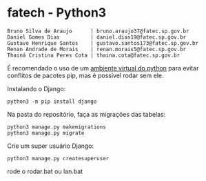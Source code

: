# fatech - Python3
```
Bruno Silva de Araujo      | bruno.araujo37@fatec.sp.gov.br
Daniel Gomes Dias          | daniel.dias19@fatec.sp.gov.br
Gustavo Henrique Santos    | gustavo.santos173@fatec.sp.gov.br
Renan Andrade de Morais    | renan.morais5@fatec.sp.gov.br
Thainá Cristina Peres Cota | thaina.cota@fatec.sp.gov.br
```

É recomendado o uso de um [ambiente virtual do python](https://developer.mozilla.org/pt-BR/docs/Learn/Server-side/Django/development_environment#usando_django_em_um_ambiente_virtual_python) para evitar conflitos de pacotes pip, mas é possivel rodar sem ele.

Instalando o Django:
```
python3 -m pip install django
```
Na pasta do repositório, faça as migrações das tabelas:
```
python3 manage.py makemigrations
python3 manage.py migrate
````
Crie um super usuário Django:
```
python3 manage.py createsuperuser
```
rode o rodar.bat
ou
lan.bat

